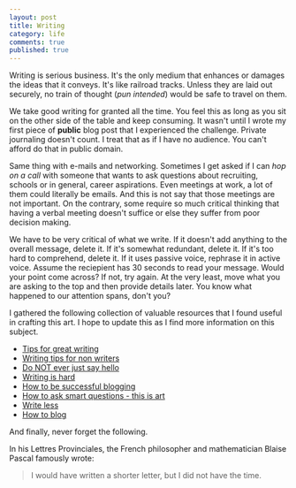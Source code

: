 ```yaml
---
layout: post
title: Writing
category: life
comments: true
published: true
---
```


Writing is serious business. It's the only medium that enhances or damages the ideas that it conveys. It's like railroad tracks. Unless they are laid out securely, no train of thought (*pun intended*) would be safe to travel on them.

We take good writing for granted all the time. You feel this as long as you sit on the other side of the table and keep consuming. It wasn't until I wrote my first piece of **public** blog post that I experienced the challenge. Private journaling doesn't count. I treat that as if I have no audience. You can't afford do that in public domain.

Same thing with e-mails and networking. Sometimes I get asked if I can *hop on a call* with someone that wants to ask questions about recruiting, schools or in general, career aspirations. Even meetings at work, a lot of them could literally be emails. And this is not say that those meetings are not important. On the contrary, some require so much critical thinking that having a verbal meeting doesn't suffice or else they suffer from poor decision making.

We have to be very critical of what we write. If it doesn't add anything to the overall message, delete it. If it's somewhat redundant, delete it. If it's too hard to comprehend, delete it. If it uses passive voice, rephrase it in active voice. Assume the reciepient has 30 seconds to read your message. Would your point come across? If not, try again. At the very least, move what you are asking to the top and then provide details later. You know what happened to our attention spans, don't you?

I gathered the following collection of valuable resources that I found useful in crafting this art. I hope to update this as I find more information on this subject.

- [Tips for great writing](http://web.archive.org/web/20050403185924/http://www.testing.com/cgi-bin/blog/2004/11/16)
- [Writing tips for non writers](https://whatever.scalzi.com/2006/02/12/writing-tips-for-non-writers-who-dont-want-to-work-at-writing/)
- [Do NOT ever just say hello](https://www.nohello.com/)
- [Writing is hard](https://blog.codinghorror.com/fear-of-writing/)
- [How to be successful blogging](https://blog.codinghorror.com/how-to-achieve-ultimate-blog-success-in-one-easy-step/)
- [How to ask smart questions - this is art](http://www.catb.org/esr/faqs/smart-questions.html)
- [Write less](https://www.npr.org/sections/13.7/2014/02/03/270680304/this-could-have-been-shorter#:~:text=In%20his%20Lettres%20Provinciales%2C%20the,did%20not%20have%20the%20time.)
- [How to blog](https://blog.codinghorror.com/blogging-about-blogging/)


And finally, never forget the following. 

In his Lettres Provinciales, the French philosopher and mathematician Blaise Pascal famously wrote:

> I would have written a shorter letter, but I did not have the time.
